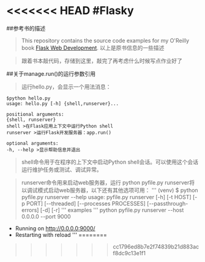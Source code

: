 <<<<<<< HEAD
#Flasky
========
##参考书的描述
>This repository contains the source code examples for my O'Reilly book [Flask Web Development](http://www.flaskbook.com).
以上是原书信息的一些描述

>跟着书本敲代码，存储到这里，敲完了再考虑什么时候写点作业好了

##关于manage.run()的运行参数引用
>运行hello.py，会显示一个用法消息：
```
$python hello.py
usage: hello.py [-h] {shell,runserver}...

positional arguments:
{shell, runserver}
shell >在Flask应用上下文中运行Python shell
runserver >运行Flask开发服务器：app.run()

optional arguments:
-h, --help >显示帮助信息并退出
```
>shell命令用于在程序的上下文中启动Python shell会话。可以使用这个会话运行维护任务或测试、调试异常。

>runserver命令用来启动web服务器，运行 python pyfile.py runserver将以调试模式启动web服务器，以下还有其他选项可用：
'''
(venv) $ python pyfile.py runserver --help
usage: pyfile.py runserver [-h] [-t HOST] [-p PORT] [--threaded]
                             [--processes PROCESSES] [--passthrough-errors] [-d]
                             [-r]
'''
>examples
'''
python pyfile.py runserver --host 0.0.0.0 --port 9000
* Running on http://0.0.0.0:9000/
* Restarting with reload
'''
========

>>>>>>> cc1796ed8b7e2f74839b21d883acf8dc9c13e1f1
